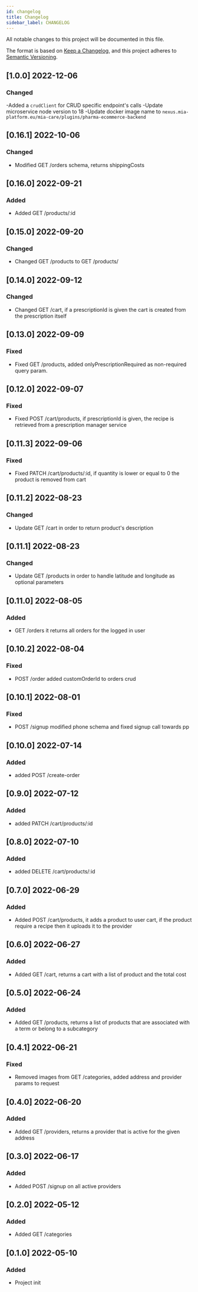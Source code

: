 ```yaml
---
id: changelog
title: Changelog
sidebar_label: CHANGELOG
---
```




All notable changes to this project will be documented in this file.

The format is based on [Keep a Changelog](https://keepachangelog.com/en/1.0.0/),
and this project adheres to [Semantic Versioning](https://semver.org/spec/v2.0.0.html).

## [1.0.0] 2022-12-06

### Changed

-Added a `crudClient` for CRUD specific endpoint's calls
-Update microservice node version to 18
-Update docker image name to `nexus.mia-platform.eu/mia-care/plugins/pharma-ecommerce-backend`

## [0.16.1] 2022-10-06

### Changed

- Modified GET /orders schema, returns shippingCosts

## [0.16.0] 2022-09-21

### Added

- Added GET /products/:id

## [0.15.0] 2022-09-20

### Changed

- Changed GET /products to GET /products/

## [0.14.0] 2022-09-12

### Changed

- Changed GET /cart, if a prescriptionId is given the cart is created from the prescription itself

## [0.13.0] 2022-09-09

### Fixed

- Fixed GET /products, added onlyPrescriptionRequired as non-required query param.

## [0.12.0] 2022-09-07

### Fixed

- Fixed POST /cart/products, if prescriptionId is given, the recipe is retrieved from a prescription manager service

## [0.11.3] 2022-09-06

### Fixed

- Fixed PATCH /cart/products/:id, if quantity is lower or equal to 0 the product is removed from cart

## [0.11.2] 2022-08-23

### Changed

- Update GET /cart in order to return product's description

## [0.11.1] 2022-08-23

### Changed

- Update GET /products in order to handle latitude and longitude as optional parameters

## [0.11.0] 2022-08-05

### Added

- GET /orders it returns all orders for the logged in user

## [0.10.2] 2022-08-04

### Fixed

- POST /order added customOrderId to orders crud

## [0.10.1] 2022-08-01

### Fixed

- POST /signup modified phone schema and fixed signup call towards pp

## [0.10.0] 2022-07-14

### Added

- added POST /create-order

## [0.9.0] 2022-07-12

### Added

- added PATCH /cart/products/:id

## [0.8.0] 2022-07-10

### Added

- added DELETE /cart/products/:id

## [0.7.0] 2022-06-29

### Added

- Added POST /cart/products, it adds a product to user cart, if the product require a recipe then it uploads it to the provider

## [0.6.0] 2022-06-27

### Added

- Added GET /cart, returns a cart with a list of product and the total cost

## [0.5.0] 2022-06-24

### Added

- Added GET /products, returns a list of products that are associated with a term or belong to a subcategory

## [0.4.1] 2022-06-21

### Fixed

- Removed images from GET /categories, added address and provider params to request

## [0.4.0] 2022-06-20

### Added

- Added GET /providers, returns a provider that is active for the given address

## [0.3.0] 2022-06-17

### Added

- Added POST /signup on all active providers

## [0.2.0] 2022-05-12

### Added

- Added GET /categories

## [0.1.0] 2022-05-10

### Added

- Project init

